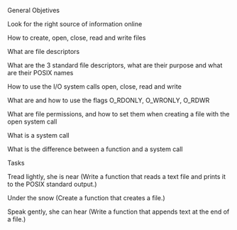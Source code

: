General Objetives

Look for the right source of information online

How to create, open, close, read and write files

What are file descriptors

What are the 3 standard file descriptors, what are their purpose and what are their POSIX names

How to use the I/O system calls open, close, read and write

What are and how to use the flags O_RDONLY, O_WRONLY, O_RDWR

What are file permissions, and how to set them when creating a file with the open system call

What is a system call

What is the difference between a function and a system call

Tasks

Tread lightly, she is near (Write a function that reads a text file and prints it to the POSIX standard output.)

Under the snow (Create a function that creates a file.)

Speak gently, she can hear (Write a function that appends text at the end of a file.)

